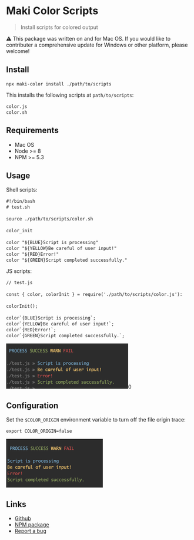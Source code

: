 # Maki Color Scripts

> Install scripts for colored output

⚠️ This package was written on and for Mac OS. If you would like to contributer a comprehensive update for Windows or other platform, please welcome!

## Install

```
npx maki-color install ./path/to/scripts
```

This installs the following scripts at `path/to/scripts`:

```
color.js
color.sh
```

## Requirements

- Mac OS
- Node >= 8
- NPM >= 5.3

## Usage

Shell scripts:

```
#!/bin/bash
# test.sh

source ./path/to/scripts/color.sh

color_init

color "${BLUE}Script is processing"
color "${YELLOW}Be careful of user input!"
color "${RED}Error!"
color "${GREEN}Script completed successfully."
```

JS scripts:

```
// test.js

const { color, colorInit } = require('./path/to/scripts/color.js'):

colorInit();

color`{BLUE}Script is processing`;
color`{YELLOW}Be careful of user input!`;
color`{RED}Error!`;
color`{GREEN}Script completed successfully.`;
```

![Screenshot](./img/screenshot.png)0

## Configuration

Set the `$COLOR_ORIGIN` environment variable to turn off the file origin trace:

```
export COLOR_ORIGIN=false
```

![Screenshot with no origin trace](./img/screenshot_no-origin.png)

## Links

- [Github](https://github.com/underblob/maki-color)
- [NPM package](https://www.npmjs.com/package/maki-color)
- [Report a bug](https://github.com/underblob/maki-color/issues)
